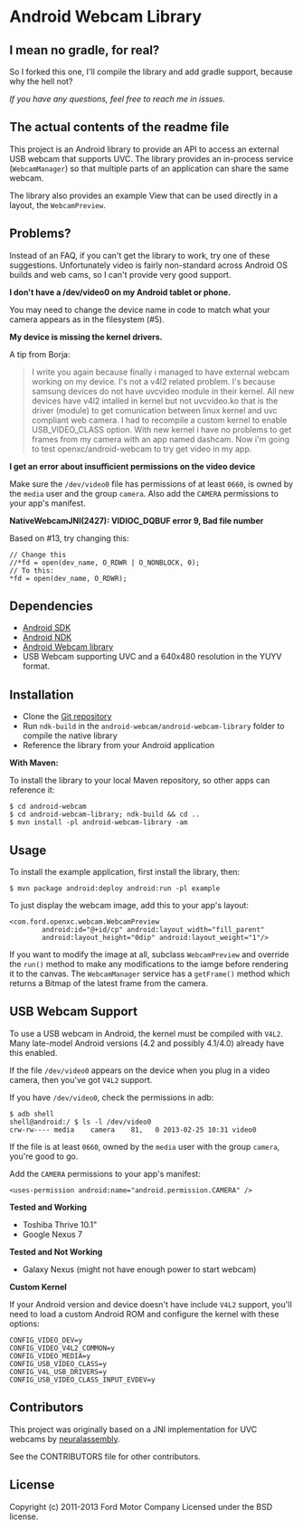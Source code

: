 Android Webcam Library
======================

## I mean no gradle, for real?

So I forked this one, I'll compile the library and add gradle support, because why the hell not?

_If you have any questions, feel free to reach me in issues._

## The actual contents of the readme file

This project is an Android library to provide an API to access an external USB
webcam that supports UVC. The library provides an in-process service
(`WebcamManager`) so that multiple parts of an application can share the same
webcam.

The library also provides an example View that can be used directly in a layout,
the `WebcamPreview`.

## Problems?

Instead of an FAQ, if you can't get the library to work, try one of these
suggestions. Unfortunately video is fairly non-standard across Android OS builds
and web cams, so I can't provide very good support.

**I don't have a /dev/video0 on my Android tablet or phone.**

You may need to change the device name in code to match what your camera appears
as in the filesystem (#5).

**My device is missing the kernel drivers.**

A tip from Borja:

>I write you again because finally i managed to have external webcam working on my device. I's not a v4l2 related problem. I's because samsung devices do not have uvcvideo module in their kernel. All new devices have v4l2 intalled in kernel but not uvcvideo.ko that is the driver (module) to get comunication between linux kernel and uvc compliant web camera.
I had to recompile a custom kernel to enable USB_VIDEO_CLASS option. With new kernel i have no problems to get frames from my camera with an app named dashcam. Now i'm going to test openxc/android-webcam to try get video in my app.

**I get an error about insufficient permissions on the video device**

Make sure the `/dev/video0` file has permissions of at least `0660`, is owned by
the `media` user and the group `camera`. Also add the `CAMERA` permissions to
your app's manifest.

**NativeWebcamJNI(2427): VIDIOC_DQBUF error 9, Bad file number**

Based on #13, try changing this:

```
// Change this
//*fd = open(dev_name, O_RDWR | O_NONBLOCK, 0);
// To this:
*fd = open(dev_name, O_RDWR);
```

## Dependencies

* [Android SDK](http://developer.android.com/sdk/index.html)
* [Android NDK](http://developer.android.com/tools/sdk/ndk/index.html)
* [Android Webcam library](https://github.com/openxc/android-webcam)
* USB Webcam supporting UVC and a 640x480 resolution in the YUYV format.

## Installation

* Clone the [Git repository](https://github.com/openxc/android-webcam)
* Run `ndk-build` in the `android-webcam/android-webcam-library` folder to
  compile the native library
* Reference the library from your Android application

**With Maven:**

To install the library to your local Maven repository, so other apps can
reference it:

    $ cd android-webcam
    $ cd android-webcam-library; ndk-build && cd ..
    $ mvn install -pl android-webcam-library -am

## Usage

To install the example application, first install the library, then:

    $ mvn package android:deploy android:run -pl example

To just display the webcam image, add this to your app's layout:

    <com.ford.openxc.webcam.WebcamPreview
            android:id="@+id/cp" android:layout_width="fill_parent"
            android:layout_height="0dip" android:layout_weight="1"/>

If you want to modify the image at all, subclass `WebcamPreview` and override
the `run()` method to make any modifications to the iamge before rendering it to
the canvas. The `WebcamManager` service has a `getFrame()` method which returns
a Bitmap of the latest frame from the camera.

## USB Webcam Support

To use a USB webcam in Android, the kernel must be compiled with `V4L2`. Many
late-model Android versions (4.2 and possibly 4.1/4.0) already have this
enabled.

If the file `/dev/video0` appears on the device when you plug in a video camera,
then you've got `V4L2` support.

If you have `/dev/video0`, check the permissions in adb:

    $ adb shell
    shell@android:/ $ ls -l /dev/video0
    crw-rw---- media    camera    81,   0 2013-02-25 10:31 video0

If the file is at least `0660`, owned by the `media` user with the group
`camera`, you're good to go.

Add the `CAMERA` permissions to your app's manifest:

    <uses-permission android:name="android.permission.CAMERA" />

**Tested and Working**

* Toshiba Thrive 10.1"
* Google Nexus 7

**Tested and Not Working**

* Galaxy Nexus (might not have enough power to start webcam)

**Custom Kernel**

If your Android version and device doesn't have include `V4L2` support, you'll
need to load a custom Android ROM and configure the kernel with these options:

    CONFIG_VIDEO_DEV=y
    CONFIG_VIDEO_V4L2_COMMON=y
    CONFIG_VIDEO_MEDIA=y
    CONFIG_USB_VIDEO_CLASS=y
    CONFIG_V4L_USB_DRIVERS=y
    CONFIG_USB_VIDEO_CLASS_INPUT_EVDEV=y

## Contributors

This project was originally based on a JNI implementation for UVC webcams by
[neuralassembly](https://bitbucket.org/neuralassembly/simplewebcam).

See the CONTRIBUTORS file for other contributors.

## License

Copyright (c) 2011-2013 Ford Motor Company
Licensed under the BSD license.
